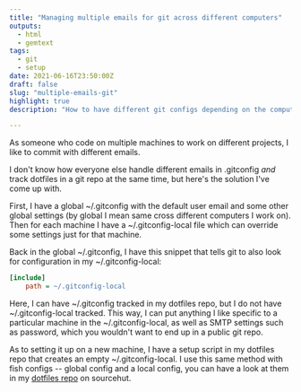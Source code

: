 ```yaml
---
title: "Managing multiple emails for git across different computers"
outputs:
  - html
  - gemtext
tags:
  - git
  - setup
date: 2021-06-16T23:50:00Z
draft: false
slug: "multiple-emails-git"
highlight: true
description: "How to have different git configs depending on the computer and have it tracked with dotfiles"

---
```


As someone who code on multiple machines to work on different projects, I like to commit with different emails.

I don't know how everyone else handle different emails in .gitconfig *and* track dotfiles in a git repo at the same time, but here's the solution I've come up with.

First, I have a global ~/.gitconfig with the default user email and some other global settings (by global I mean same cross different computers I work on). Then for each machine I have a ~/.gitconfig-local file which can override some settings just for that machine.

Back in the global ~/.gitconfig, I have this snippet that tells git to also look for configuration in my ~/.gitconfig-local:

```ini
[include]
	path = ~/.gitconfig-local
```

Here, I can have ~/.gitconfig tracked in my dotfiles repo, but I do not have ~/.gitconfig-local tracked. This way, I can put anything I like specific to a particular machine in the ~/.gitconfig-local, as well as SMTP settings such as password, which you wouldn't want to end up in a public git repo.

As to setting it up on a new machine, I have a setup script in my dotfiles repo that creates an empty ~/.gitconfig-local. I use this same method with fish configs -- global config and a local config, you can have a look at them in my [dotfiles repo](https://git.sr.ht/~hedy/dotfiles/) on sourcehut.
